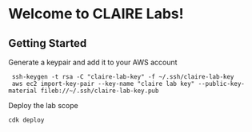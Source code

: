 
# Welcome to CLAIRE Labs!

## Getting Started

Generate a keypair and add it to your AWS account

```
 ssh-keygen -t rsa -C "claire-lab-key" -f ~/.ssh/claire-lab-key
 aws ec2 import-key-pair --key-name "claire lab key" --public-key-material fileb://~/.ssh/claire-lab-key.pub
 ```

 Deploy the lab scope

 ```
 cdk deploy
 ```